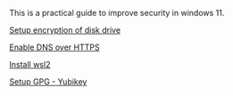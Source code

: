 This is a practical guide to improve security in windows 11.

[Setup encryption of disk drive](diskencryption.md)

[Enable DNS over HTTPS](dnssecurity.md)

[Install wsl2](wsl2.md)

[Setup GPG - Yubikey](gpg.md)
